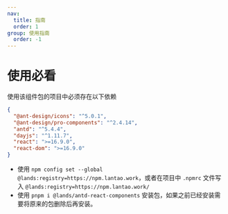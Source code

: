```yaml
---
nav:
  title: 指南
  order: 1
group: 使用指南
  order: -1
---
```


# 使用必看

使用该组件包的项目中必须存在以下依赖

```json
{
  "@ant-design/icons": "^5.0.1",
  "@ant-design/pro-components": "^2.4.14",
  "antd": "^5.4.4",
  "dayjs": "^1.11.7",
  "react": ">=16.9.0",
  "react-dom": ">=16.9.0"
}
```

- 使用 `npm config set --global @lands:registry=https://npm.lantao.work`，或者在项目中 `.npmrc` 文件写入 `@lands:registry=https://npm.lantao.work/`
- 使用 `pnpm i @lands/antd-react-components` 安装包，如果之前已经安装需要将原来的包删除后再安装。
